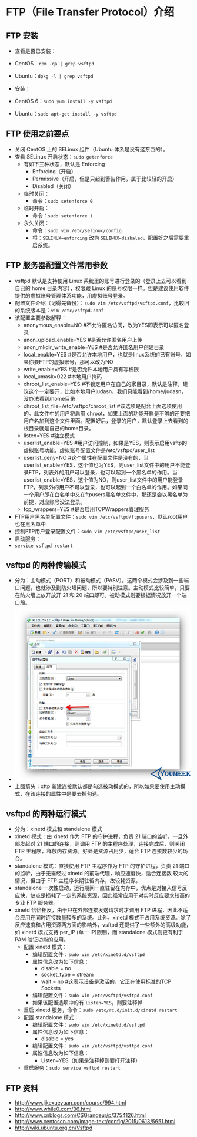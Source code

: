 # FTP（File Transfer Protocol）介绍


## FTP 安装

- 查看是否已安装：
 - CentOS：`rpm -qa | grep vsftpd`
 - Ubuntu：`dpkg -l | grep vsftpd`

- 安装：
 - CentOS 6：`sudo yum install -y vsftpd`
 - Ubuntu：`sudo apt-get install -y vsftpd`

## FTP 使用之前要点

- 关闭 CentOS 上的 SELinux 组件（Ubuntu 体系是没有这东西的）。
 - 查看 SELinux 开启状态：`sudo getenforce`
    - 有如下三种状态，默认是 Enforcing
        - Enforcing（开启）
        - Permissive（开启，但是只起到警告作用，属于比较轻的开启）
        - Disabled（关闭）
    - 临时关闭：
        - 命令：`sudo setenforce 0`
    - 临时开启：
        - 命令：`sudo setenforce 1`
    - 永久关闭：
        - 命令：`sudo vim /etc/selinux/config`
        - 将：`SELINUX=enforcing` 改为 `SELINUX=disbaled`，配置好之后需要重启系统。

## FTP 服务器配置文件常用参数

- vsftpd 默认是支持使用 Linux 系统里的账号进行登录的（登录上去可以看到自己的 home 目录内容），权限跟 Linux 的账号权限一样。但是建议使用软件提供的虚拟账号管理体系功能，用虚拟账号登录。
- 配置文件介绍（记得先备份）：`sudo vim /etc/vsftpd/vsftpd.conf`，比较旧的系统版本是：`vim /etc/vsftpd.conf`
 - 该配置主要参数解释：
    - anonymous_enable=NO           #不允许匿名访问，改为YES即表示可以匿名登录
    - anon_upload_enable=YES        #是否允许匿名用户上传
    - anon_mkdir_write_enable=YES   #是否允许匿名用户创建目录
    - local_enable=YES              #是否允许本地用户，也就是linux系统的已有账号，如果你要FTP的虚拟账号，那可以改为NO
    - write_enable=YES              #是否允许本地用户具有写权限
    - local_umask=022               #本地用户掩码
    - chroot_list_enable=YES        #不锁定用户在自己的家目录，默认是注释，建议这个一定要开，比如本地用户judasn，我们只能看到/home/judasn，没办法看到/home目录
    - chroot_list_file=/etc/vsftpd/chroot_list   #该选项是配合上面选项使用的。此文件中的用户将启用 chroot，如果上面的功能开启是不够的还要把用户名加到这个文件里面。配置好后，登录的用户，默认登录上去看到的根目录就是自己的home目录。
    - listen=YES                    #独立模式
    - userlist_enable=YES           #用户访问控制，如果是YES，则表示启用vsftp的虚拟账号功能，虚拟账号配置文件是/etc/vsftpd/user_list
    - userlist_deny=NO              #这个属性在配置文件是没有的，当userlist_enable=YES，这个值也为YES，则user_list文件中的用户不能登录FTP，列表外的用户可以登录，也可以起到一个黑名单的作用。当userlist_enable=YES，这个值为NO，则user_list文件中的用户能登录FTP，列表外的用户不可以登录，也可以起到一个白名单的作用。如果同一个用户即在白名单中又在ftpusers黑名单文件中，那还是会以黑名单为前提，对应账号没法登录。
    - tcp_wrappers=YES              #是否启用TCPWrappers管理服务
 - FTP用户黑名单配置文件：`sudo vim /etc/vsftpd/ftpusers`，默认root用户也在黑名单中
 - 控制FTP用户登录配置文件：`sudo vim /etc/vsftpd/user_list`
- 启动服务：
 - `service vsftpd restart`

## vsftpd 的两种传输模式

- 分为：主动模式（PORT）和被动模式（PASV）。这两个模式会涉及到一些端口问题，也就涉及到防火墙问题，所以要特别注意。主动模式比较简单，只要在防火墙上放开放开 21 和 20 端口即可。被动模式则要根据情况放开一个端口段。
 - ![vsftpd 的两种传输模式](../images/FTP-a-1.jpg)
 - 上图箭头：xftp 新建连接默认都是勾选被动模式的，所以如果要使用主动模式，在该连接的属性中是要去掉勾选。

## vsftpd 的两种运行模式

- 分为：xinetd 模式和 standalone 模式
 - xinetd 模式：由 xinetd 作为 FTP 的守护进程，负责 21 端口的监听，一旦外部发起对 21 端口的连接，则调用 FTP 的主程序处理，连接完成后，则关闭 FTP 主程序，释放内存资源。好处是资源占用少，适合 FTP 连接数较少的场合。
 - standalone 模式：直接使用 FTP 主程序作为 FTP 的守护进程，负责 21 端口的监听，由于无需经过 xinetd 的前端代理，响应速度快，适合连接数 较大的情况，但由于 FTP 主程序长期驻留内存，故较耗资源。
 - standalone 一次性启动，运行期间一直驻留在内存中，优点是对接入信号反应快，缺点是损耗了一定的系统资源，因此经常应用于对实时反应要求较高的 专业 FTP 服务器。
 - xinetd 恰恰相反，由于只在外部连接发送请求时才调用 FTP 进程，因此不适合应用在同时连接数量较多的系统。此外，xinetd 模式不占用系统资源。除了反应速度和占用资源两方面的影响外，vsftpd 还提供了一些额外的高级功能，如 xinetd 模式支持 per_IP (单一 IP)限制，而 standalone 模式则更有利于 PAM 验证功能的应用。
    - 配置 xinetd 模式：  
        - 编辑配置文件：`sudo vim /etc/xinetd.d/vsftpd`
        - 属性信息改为如下信息：
            - disable = no
            - socket_type = stream
            - wait = no     #这表示设备是激活的，它正在使用标准的TCP Sockets 
        - 编辑配置文件：`sudo vim /etc/vsftpd/vsftpd.conf`
        - 如果该配置选项中的有 `listen=YES`，则要注释掉
    - 重启 xinetd 服务，命令：`sudo /etc/rc.d/init.d/xinetd restart`
    - 配置 standalone 模式：
        - 编辑配置文件：`sudo vim /etc/xinetd.d/vsftpd`
        - 属性信息改为如下信息：
            - disable = yes
        - 编辑配置文件：`sudo vim /etc/vsftpd/vsftpd.conf`
        - 属性信息改为如下信息：
            - Listen=YES（如果是注释掉则要打开注释）
    - 重启服务：`sudo service vsftpd restart`
        
## FTP 资料

- <http://www.jikexueyuan.com/course/994.html>
- <http://www.while0.com/36.html>
- <http://www.cnblogs.com/CSGrandeur/p/3754126.html>
- <http://www.centoscn.com/image-text/config/2015/0613/5651.html>
- <http://wiki.ubuntu.org.cn/Vsftpd>
